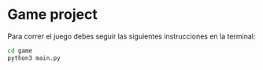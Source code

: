 # Game project

Para correr el juego debes seguir las siguientes instrucciones en la terminal:

```sh
cd game
python3 main.py
```

